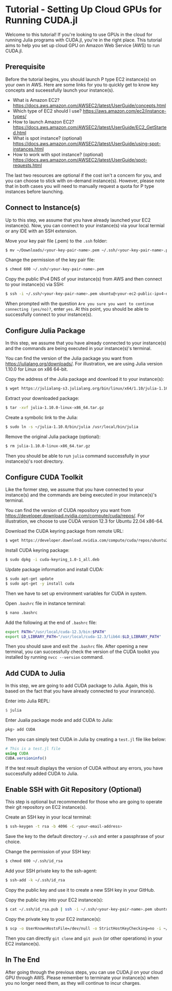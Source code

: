# Tutorial - Setting Up Cloud GPUs for Running CUDA.jl

Welcome to this tutorial! If you're looking to use GPUs in the cloud for running Julia programs with CUDA.jl, you're in the right place. This tutorial aims to help you set up cloud GPU on Amazon Web Service (AWS) to run CUDA.jl.

## Prerequisite

Before the tutorial begins, you should launch P type EC2 instance(s) on your own in AWS. Here are some links for you to quickly get to know key concepts and suceessfully launch your instance(s).

- What is Amazon EC2? https://docs.aws.amazon.com/AWSEC2/latest/UserGuide/concepts.html
- Which type of EC2 should I use?
  https://aws.amazon.com/ec2/instance-types/
- How to launch Amazon EC2? https://docs.aws.amazon.com/AWSEC2/latest/UserGuide/EC2_GetStarted.html
- What is spot instance? (optional) https://docs.aws.amazon.com/AWSEC2/latest/UserGuide/using-spot-instances.html
- How to work with spot instance? (optional) https://docs.aws.amazon.com/AWSEC2/latest/UserGuide/spot-requests.html

The last two resources are optional if the cost isn't a concern for you, and you can choose to stick with on-demand instance(s). However, please note that in both cases you will need to manually request a quota for P type instances before launching.

## Connect to Instance(s)

Up to this step, we assume that you have already launched your EC2 instance(s). Now, you can connect to your instance(s) via your local termial or any IDE with an SSH extension.

Move your key pair file (.pem) to the `.ssh` folder:

```Bash
$ mv ~/Downloads/<your-key-pair-name>.pem ~/.ssh/<your-key-pair-name>.pem
```

Change the permission of the key pair file:

```Bash
$ chmod 600 ~/.ssh/<your-key-pair-name>.pem
```

Copy the public IPv4 DNS of your instance(s) from AWS and then connect to your instance(s) via SSH:

```Bash
$ ssh -i ~/.ssh/<your-key-pair-name>.pem ubuntu@<your-ec2-public-ipv4-dns>
```

When prompted with the question `Are you sure you want to continue connecting (yes/no)?`, enter `yes`. At this point, you should be able to successfully connect to your instance(s).

## Configure Julia Package

In this step, we assume that you have already connected to your instance(s) and the commands are being executed in your instance(s)'s terminal.

You can find the version of the Julia package you want from https://julialang.org/downloads/. For illustration, we are using Julia version 1.10.0 for Linux on x86 64-bit.

Copy the address of the Julia package and download it to your instance(s):

```Bash
$ wget https://julialang-s3.julialang.org/bin/linux/x64/1.10/julia-1.10.0-linux-x86_64.tar.gz
```

Extract your downloaded package:

```Bash
$ tar -xvf julia-1.10.0-linux-x86_64.tar.gz
```

Create a symbolic link to the Julia:

```Bash
$ sudo ln -s ~/julia-1.10.0/bin/julia /usr/local/bin/julia
```

Remove the original Julia package (optional):

```Bash
$ rm julia-1.10.0-linux-x86_64.tar.gz
```

Then you should be able to run `julia` command successfully in your instance(s)'s root directory.

## Configure CUDA Toolkit

Like the former step, we assume that you have connected to your instance(s) and the commands are being executed in your instance(s)'s terminal.

You can find the version of CUDA repository you want from https://developer.download.nvidia.com/compute/cuda/repos/. For illustration, we choose to use CUDA version 12.3 for Ubuntu 22.04 x86-64.

Download the CUDA keyring package from remote URL:

```Bash
$ wget https://developer.download.nvidia.com/compute/cuda/repos/ubuntu2204/x86_64/cuda-keyring_1.0-1_all.deb
```

Install CUDA keyring package:

```Bash
$ sudo dpkg -i cuda-keyring_1.0-1_all.deb
```

Update package information and install CUDA:

```Bash
$ sudo apt-get update
$ sudo apt-get -y install cuda
```

Then we have to set up environment variables for CUDA in system.

Open `.bashrc` file in instance terminal:

```Bash
$ nano .bashrc
```

Add the following at the end of `.bashrc` file:

```Bash
export PATH="/usr/local/cuda-12.3/bin:$PATH"
export LD_LIBRARY_PATH="/usr/local/cuda-12.3/lib64:$LD_LIBRARY_PATH"
```

Then you should save and exit the `.bashrc` file. After opening a new terminal, you can successfully check the version of the CUDA toolkit you installed by running `nvcc --version` command.

## Add CUDA to Julia

In this step, we are going to add CUDA package to Julia. Again, this is based on the fact that you have already connected to your insrance(s).

Enter into Julia REPL:

```Julia
$ julia
```

Enter Jualia package mode and add CUDA to Julia:

```Julia
pkg> add CUDA
```

Then you can simply test CUDA in Julia by creating a `test.jl` file like below:

```Julia
# This is a test.jl file
using CUDA
CUDA.versioninfo()
```

If the test result displays the version of CUDA without any errors, you have successfully added CUDA to Julia.

## Enable SSH with Git Repository (Optional)

This step is optional but recommended for those who are going to operate their git repository on EC2 instance(s).

Create an SSH key in your local terminal:

```Bash
$ ssh-keygen -t rsa -b 4096 -C <your-email-address>
```

Save the key to the default directory `~/.ssh` and enter a passphrase of your choice.

Change the permission of your SSH key:

```Bash
$ chmod 600 ~/.ssh/id_rsa
```

Add your SSH private key to the ssh-agent:

```Bash
$ ssh-add -k ~/.ssh/id_rsa
```

Copy the public key and use it to create a new SSH key in your GitHub.

Copy the public key into your EC2 instance(s):

```Bash
$ cat ~/.ssh/id_rsa.pub | ssh -i ~/.ssh/<your-key-pair-name>.pem ubuntu@<your-ec2-public-ipv4-dns> "cat >> .ssh/authorized_keys"
```

Copy the private key to your EC2 instance(s):

```Bash
$ scp -o UserKnownHostsFile=/dev/null -o StrictHostKeyChecking=no -i ~/.ssh/<your-key-pair-name>.pem ~/.ssh/id_rsa ubuntu@<your-ec2-public-ipv4-dns>:~/.ssh/
```

Then you can directly `git clone` and `git push` (or other operations) in your EC2 instance(s).

## In The End

After going through the previous steps, you can use CUDA.jl on your cloud GPU through AWS. Please remember to terminate your instance(s) when you no longer need them, as they will continue to incur charges.
